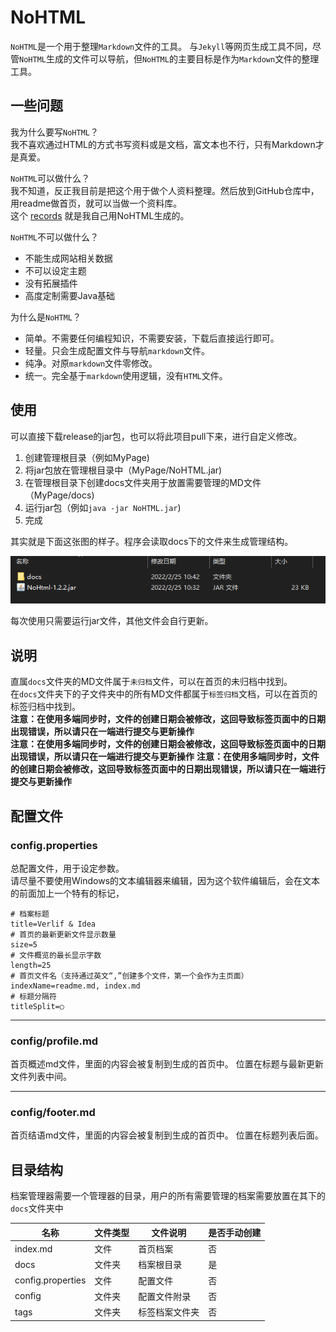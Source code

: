 # NoHTML

`NoHTML`是一个用于整理`Markdown`文件的工具。
与`Jekyll`等网页生成工具不同，尽管`NoHTML`生成的文件可以导航，但`NoHTML`的主要目标是作为`Markdown`文件的整理工具。

## 一些问题

我为什么要写`NoHTML`？  
我不喜欢通过HTML的方式书写资料或是文档，富文本也不行，只有Markdown才是真爱。

`NoHTML`可以做什么？  
我不知道，反正我目前是把这个用于做个人资料整理。然后放到GitHub仓库中，用readme做首页，就可以当做一个资料库。  
这个 [records](https://github.com/Verlif/records) 就是我自己用NoHTML生成的。

`NoHTML`不可以做什么？

* 不能生成网站相关数据
* 不可以设定主题
* 没有拓展插件
* 高度定制需要Java基础

为什么是`NoHTML`？

* 简单。不需要任何编程知识，不需要安装，下载后直接运行即可。
* 轻量。只会生成配置文件与导航`markdown`文件。
* 纯净。对原`markdown`文件零修改。
* 统一。完全基于`markdown`使用逻辑，没有`HTML`文件。

## 使用

可以直接下载release的jar包，也可以将此项目pull下来，进行自定义修改。

1. 创建管理根目录（例如MyPage)
2. 将jar包放在管理根目录中（MyPage/NoHTML.jar)
3. 在管理根目录下创建docs文件夹用于放置需要管理的MD文件（MyPage/docs)
4. 运行jar包（例如`java -jar NoHTML.jar`)
5. 完成

其实就是下面这张图的样子。程序会读取docs下的文件来生成管理结构。

![目录结构](imgs/目录结构.png)

每次使用只需要运行jar文件，其他文件会自行更新。

## 说明

直属`docs`文件夹的MD文件属于`未归档`文件，可以在首页的未归档中找到。  
在`docs`文件夹下的子文件夹中的所有MD文件都属于`标签归档`文档，可以在首页的标签归档中找到。  
__注意：在使用多端同步时，文件的创建日期会被修改，这回导致标签页面中的日期出现错误，所以请只在一端进行提交与更新操作__  
__注意：在使用多端同步时，文件的创建日期会被修改，这回导致标签页面中的日期出现错误，所以请只在一端进行提交与更新操作__
__注意：在使用多端同步时，文件的创建日期会被修改，这回导致标签页面中的日期出现错误，所以请只在一端进行提交与更新操作__

## 配置文件

### config.properties

总配置文件，用于设定参数。  
请尽量不要使用Windows的文本编辑器来编辑，因为这个软件编辑后，会在文本的前面加上一个特有的标记，

```properties
# 档案标题
title=Verlif & Idea
# 首页的最新更新文件显示数量
size=5
# 文件概览的最长显示字数
length=25
# 首页文件名（支持通过英文“,”创建多个文件，第一个会作为主页面）
indexName=readme.md, index.md
# 标题分隔符
titleSplit=○
```

------

### config/profile.md

首页概述md文件，里面的内容会被复制到生成的首页中。
位置在标题与最新更新文件列表中间。

------

### config/footer.md

首页结语md文件，里面的内容会被复制到生成的首页中。
位置在标题列表后面。

## 目录结构

档案管理器需要一个管理器的目录，用户的所有需要管理的档案需要放置在其下的`docs`文件夹中

| 名称                | 文件类型 | 文件说明    | 是否手动创建 |
|-------------------|------|---------|--------|
| index.md          | 文件   | 首页档案    | 否      |
| docs              | 文件夹  | 档案根目录   | 是      |
| config.properties | 文件   | 配置文件    | 否      |
| config            | 文件夹  | 配置文件附录  | 否      |
| tags              | 文件夹  | 标签档案文件夹 | 否      |